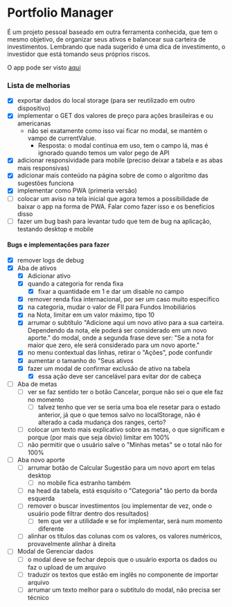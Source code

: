 # Portfolio Manager

É um projeto pessoal baseado em outra ferramenta conhecida, que tem o mesmo objetivo, de organizar seus ativos e balancear sua carteira de investimentos. Lembrando que nada sugerido é uma dica de investimento, o investidor que está tomando seus próprios riscos.

O app pode ser visto [aqui](https://portfolio-manager-hgak.onrender.com)

### Lista de melhorias

- [x] exportar dados do local storage (para ser reutilizado em outro dispositivo)
- [x] implementar o GET dos valores de preço para ações brasileiras e ou americanas
  - não sei exatamente como isso vai ficar no modal, se mantém o vampo de currentValue.
    - Resposta: o modal continua em uso, tem o campo lá, mas é ignorado quando temos um valor pego de API
- [x] adicionar responsividade para mobile (preciso deixar a tabela e as abas mais responsivas)
- [x] adicionar mais conteúdo na página sobre de como o algoritmo das sugestões funciona
- [x] implementar como PWA (primeria versão)
- [ ] colocar um aviso na tela inicial que agora temos a possibilidade de baixar o app na forma de PWA. Falar como fazer isso e os benefícios disso
- [ ] fazer um bug bash para levantar tudo que tem de bug na aplicação, testando desktop e mobile

#### Bugs e implementações para fazer

- [x] remover logs de debug
- [x] Aba de ativos
  - [x] Adicionar ativo
  - [x] quando a categoria for renda fixa
    - [x] fixar a quantidade em 1 e dar um disable no campo
  - [x] remover renda fixa internacional, por ser um caso muito específico
  - [x] na categoria, mudar o valor de FII para Fundos Imobiliários
  - [x] na Nota, limitar em um valor máximo, tipo 10
  - [x] arrumar o subtítulo "Adicione aqui um novo ativo para a sua carteira. Dependendo da nota, ele poderá ser considerado em um novo aporte." do modal, onde a segunda frase deve ser: "Se a nota for maior que zero, ele será considerado para um novo aporte."
  - [x] no menu contextual das linhas, retirar o "Ações", pode confundir
  - [x] aumentar o tamanho do "Seus ativos
  - [x] fazer um modal de confirmar exclusão de ativo na tabela
    - [x] essa ação deve ser cancelável para evitar dor de cabeça
- [ ] Aba de metas
  - [ ] ver se faz sentido ter o botão Cancelar, porque não sei o que ele faz no momento
    - [ ] talvez tenho que ver se seria uma boa ele resetar para o estado anterior, já que o que temos salvo no localStorage, não é alterado a cada mudança dos ranges, certo?
  - [ ] colocar um texto mais explicativo sobre as metas, o que significam e porque (por mais que seja óbvio) limitar em 100%
  - [ ] não permitir que o usuário salve o "Minhas metas" se o total não for 100%
- [ ] Aba novo aporte
  - [ ] arrumar botão de Calcular Sugestão para um novo aport em telas desktop
    - [ ] no mobile fica estranho também
  - [ ] na head da tabela, está esquisito o "Categoria" tão perto da borda esquerda
  - [ ] remover o buscar investimentos (ou implementar de vez, onde o usuário pode filtrar dentro dos resultados)
    - [ ] tem que ver a utilidade e se for implementar, será num momento diferente
  - [ ] alinhar os títulos das colunas com os valores, os valores numéricos, provavelmente alinhar à direita
- [ ] Modal de Gerenciar dados
  - [ ] o modal deve se fechar depois que o usuário exporta os dados ou faz o upload de um arquivo
  - [ ] traduzir os textos que estão em inglês no componente de importar arquivo
  - [ ] arrumar um texto melhor para o subtitulo do modal, não precisa ser técnico
